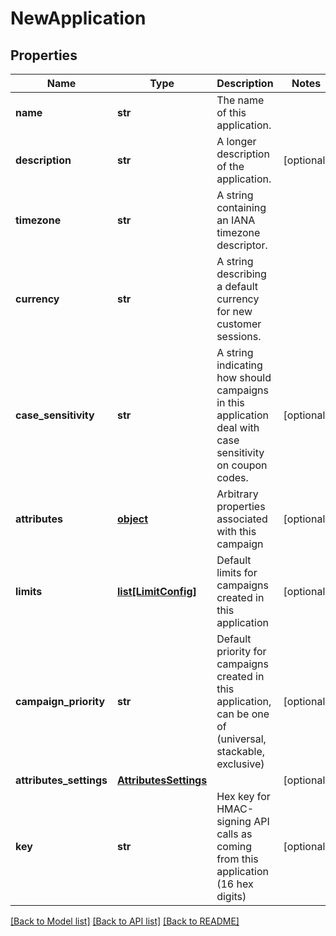 # NewApplication


## Properties
Name | Type | Description | Notes
------------ | ------------- | ------------- | -------------
**name** | **str** | The name of this application. | 
**description** | **str** | A longer description of the application. | [optional] 
**timezone** | **str** | A string containing an IANA timezone descriptor. | 
**currency** | **str** | A string describing a default currency for new customer sessions. | 
**case_sensitivity** | **str** | A string indicating how should campaigns in this application deal with case sensitivity on coupon codes. | [optional] 
**attributes** | [**object**](.md) | Arbitrary properties associated with this campaign | [optional] 
**limits** | [**list[LimitConfig]**](LimitConfig.md) | Default limits for campaigns created in this application | [optional] 
**campaign_priority** | **str** | Default priority for campaigns created in this application, can be one of (universal, stackable, exclusive) | [optional] 
**attributes_settings** | [**AttributesSettings**](AttributesSettings.md) |  | [optional] 
**key** | **str** | Hex key for HMAC-signing API calls as coming from this application (16 hex digits) | [optional] 

[[Back to Model list]](../README.md#documentation-for-models) [[Back to API list]](../README.md#documentation-for-api-endpoints) [[Back to README]](../README.md)



